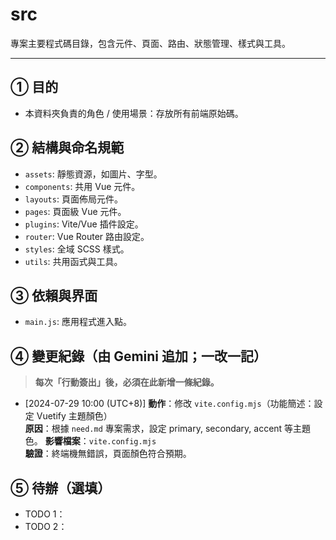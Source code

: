 # src

專案主要程式碼目錄，包含元件、頁面、路由、狀態管理、樣式與工具。

---
## ① 目的
- 本資料夾負責的角色 / 使用場景：存放所有前端原始碼。

## ② 結構與命名規範
- `assets`: 靜態資源，如圖片、字型。
- `components`: 共用 Vue 元件。
- `layouts`: 頁面佈局元件。
- `pages`: 頁面級 Vue 元件。
- `plugins`: Vite/Vue 插件設定。
- `router`: Vue Router 路由設定。
- `styles`: 全域 SCSS 樣式。
- `utils`: 共用函式與工具。

## ③ 依賴與界面
- `main.js`: 應用程式進入點。

## ④ 變更紀錄（由 Gemini 追加；一改一記）
> **每次「行動簽出」後，必須在此新增一條紀錄。**

- [2024-07-29 10:00 (UTC+8)]
  **動作**：修改 `vite.config.mjs`（功能簡述：設定 Vuetify 主題顏色）  
  **原因**：根據 `need.md` 專案需求，設定 primary, secondary, accent 等主題色。
  **影響檔案**：`vite.config.mjs`  
  **驗證**：終端機無錯誤，頁面顏色符合預期。

## ⑤ 待辦（選填）
- TODO 1：
- TODO 2：